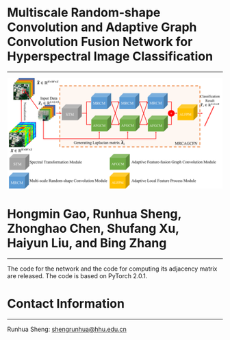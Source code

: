 # Multiscale Random-shape Convolution and Adaptive Graph Convolution Fusion Network for Hyperspectral Image Classification
----------
![image](https://github.com/shengrunhua/MRCAGCFN/blob/main/Overview%20of%20proposed%20MRCAGCFN.png)
# Hongmin Gao, Runhua Sheng, Zhonghao Chen, Shufang Xu, Haiyun Liu, and Bing Zhang
----------
The code for the network and the code for computing its adjacency matrix are released. The code is based on PyTorch 2.0.1.
# Contact Information
----------
Runhua Sheng: shengrunhua@hhu.edu.cn
